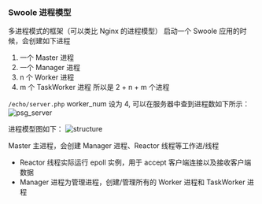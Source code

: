 ### Swoole 进程模型
多进程模式的框架（可以类比 Nginx 的进程模型）
启动一个 Swoole 应用的时候，会创建如下进程
1. 一个 Master 进程
2. 一个 Manager 进程
3. n 个 Worker 进程
4. m 个 TaskWorker 进程
所以是 2 + n + m 个进程

```/echo/server.php``` worker_num 设为 4, 可以在服务器中查到进程数如下所示：
![psg_server](../assets/images/markdown/server_ps.png)

进程模型图如下：
![structure](../assets/images/markdown/structure.png)

Master 主进程，会创建 Manager 进程、Reactor 线程等工作进/线程
- Reactor 线程实际运行 epoll 实例，用于 accept 客户端连接以及接收客户端数据
- Manager 进程为管理进程，创建/管理所有的 Worker 进程和 TaskWorker 进程
